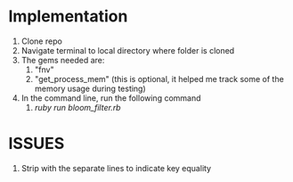 # Implementation

1. Clone repo
1. Navigate terminal to local directory where folder is cloned
1. The gems needed are:
   1. "fnv"
   1. "get_process_mem" (this is optional, it helped me track some of the memory usage during testing)
1. In the command line, run the following command
   1. *ruby run bloom_filter.rb*

# ISSUES

1. Strip with the separate lines to indicate key equality
